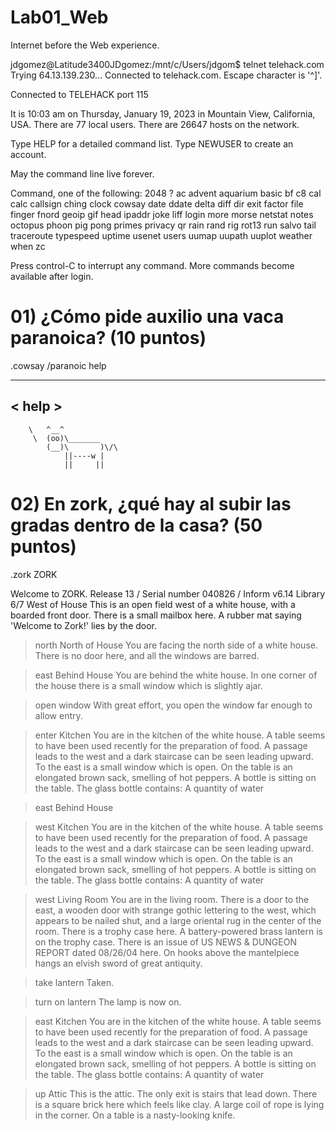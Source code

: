 # Lab01_Web
Internet before the Web experience.

jdgomez@Latitude3400JDgomez:/mnt/c/Users/jdgom$ telnet telehack.com
Trying 64.13.139.230...
Connected to telehack.com.
Escape character is '^]'.

Connected to TELEHACK port 115

It is 10:03 am on Thursday, January 19, 2023 in Mountain View, California, USA.
There are 77 local users. There are 26647 hosts on the network.

  Type HELP for a detailed command list.
  Type NEWUSER to create an account.

May the command line live forever.

Command, one of the following:
  2048         ?            ac           advent       aquarium     basic
  bf           c8           cal          calc         callsign     ching
  clock        cowsay       date         ddate        delta        diff
  dir          exit         factor       file         finger       fnord
  geoip        gif          head         ipaddr       joke         liff
  login        more         morse        netstat      notes        octopus
  phoon        pig          pong         primes       privacy      qr
  rain         rand         rig          rot13        run          salvo
  tail         traceroute   typespeed    uptime       usenet       users
  uumap        uupath       uuplot       weather      when         zc

Press control-C to interrupt any command.
More commands become available after login.

# 01) ¿Cómo pide auxilio una vaca paranoica? (10 puntos)
.cowsay /paranoic help
 ______
< help >
 ------
        \   ^__^
         \  (oo)\_______
            (__)\       )\/\
                ||----w |
                ||     ||

# 02) En zork, ¿qué hay al subir las gradas dentro de la casa? (50 puntos)

.zork
ZORK

Welcome to ZORK.
Release 13 / Serial number 040826 / Inform v6.14 Library 6/7
West of House
This is an open field west of a white house, with a boarded front door.
There is a small mailbox here.
A rubber mat saying 'Welcome to Zork!' lies by the door.

>north
North of House
You are facing the north side of a white house.  There is no door here,
and all the windows are barred.

>east
Behind House
You are behind the white house.  In one corner of the house there is a
small window which is slightly ajar.

>open window
With great effort, you open the window far enough to allow entry.

>enter
Kitchen
You are in the kitchen of the white house.  A table seems to have been
used recently for the preparation of food.  A passage leads to the west
and a dark staircase can be seen leading upward.  To the east is a small
window which is open.
On the table is an elongated brown sack, smelling of hot peppers.
A bottle is sitting on the table.
The glass bottle contains:
 A quantity of water

>east
Behind House

>west
Kitchen
You are in the kitchen of the white house.  A table seems to have been
used recently for the preparation of food.  A passage leads to the west
and a dark staircase can be seen leading upward.  To the east is a small
window which is open.
On the table is an elongated brown sack, smelling of hot peppers.
A bottle is sitting on the table.
The glass bottle contains:
 A quantity of water

>west
Living Room
You are in the living room.  There is a door to the east, a wooden door
with strange gothic lettering to the west, which appears to be nailed
shut, and a large oriental rug in the center of the room.
There is a trophy case here.
A battery-powered brass lantern is on the trophy case.
There is an issue of US NEWS & DUNGEON REPORT dated 08/26/04 here.
On hooks above the mantelpiece hangs an elvish sword of great antiquity.

>take lantern
Taken.

>turn on lantern
The lamp is now on.

>east
Kitchen
You are in the kitchen of the white house.  A table seems to have been
used recently for the preparation of food.  A passage leads to the west
and a dark staircase can be seen leading upward.  To the east is a small
window which is open.
On the table is an elongated brown sack, smelling of hot peppers.
A bottle is sitting on the table.
The glass bottle contains:
 A quantity of water

>up
Attic
This is the attic. The only exit is stairs that lead down.
There is a square brick here which feels like clay.
A large coil of rope is lying in the corner.
On a table is a nasty-looking knife.